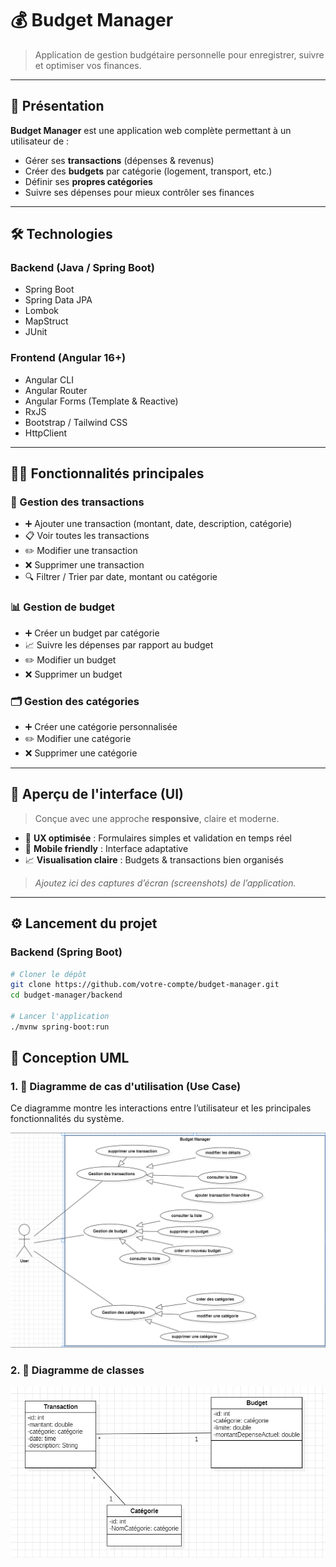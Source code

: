 # 💰 Budget Manager

> Application de gestion budgétaire personnelle pour enregistrer, suivre et optimiser vos finances.

---

## 🚀 Présentation

**Budget Manager** est une application web complète permettant à un utilisateur de :

- Gérer ses **transactions** (dépenses & revenus)
- Créer des **budgets** par catégorie (logement, transport, etc.)
- Définir ses **propres catégories**
- Suivre ses dépenses pour mieux contrôler ses finances

---

## 🛠️ Technologies

### Backend (Java / Spring Boot)

- Spring Boot
- Spring Data JPA
- Lombok
- MapStruct
- JUnit

### Frontend (Angular 16+)

- Angular CLI
- Angular Router
- Angular Forms (Template & Reactive)
- RxJS
- Bootstrap / Tailwind CSS
- HttpClient

---

## 🧑‍💻 Fonctionnalités principales

### 🔄 Gestion des transactions

- ➕ Ajouter une transaction (montant, date, description, catégorie)
- 📋 Voir toutes les transactions
- ✏️ Modifier une transaction
- ❌ Supprimer une transaction
- 🔍 Filtrer / Trier par date, montant ou catégorie

### 📊 Gestion de budget

- ➕ Créer un budget par catégorie
- 📈 Suivre les dépenses par rapport au budget
- ✏️ Modifier un budget
- ❌ Supprimer un budget

### 🗂️ Gestion des catégories

- ➕ Créer une catégorie personnalisée
- ✏️ Modifier une catégorie
- ❌ Supprimer une catégorie

---

## 📸 Aperçu de l'interface (UI)

> Conçue avec une approche **responsive**, claire et moderne.

- 🎨 **UX optimisée** : Formulaires simples et validation en temps réel
- 📱 **Mobile friendly** : Interface adaptative
- 📈 **Visualisation claire** : Budgets & transactions bien organisés

> *Ajoutez ici des captures d’écran (screenshots) de l’application.*

---

## ⚙️ Lancement du projet

### Backend (Spring Boot)

```bash
# Cloner le dépôt
git clone https://github.com/votre-compte/budget-manager.git
cd budget-manager/backend

# Lancer l'application
./mvnw spring-boot:run
```

## 🧩 Conception UML
### 1. 📌 Diagramme de cas d'utilisation (Use Case)
Ce diagramme montre les interactions entre l’utilisateur et les principales fonctionnalités du système.

![img.png](img.png)

### 2. 🧱 Diagramme de classes
![img_1.png](img_1.png)